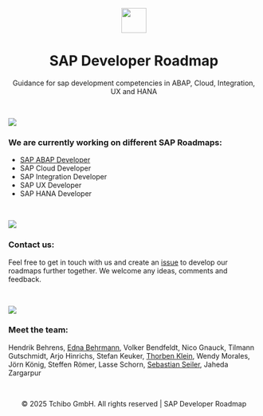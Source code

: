 <p align="center">
  <a href="https://tchibo.com/"><img src="https://www.tchibo.com/media/pages/de/de/9914b45c48-1713344208/tchibo_logo-hor_gold-light_srgb.svg" height="50"></a>
  <h1 align="center">SAP Developer Roadmap</h1>
  <p align="center">Guidance for sap development competencies in ABAP, Cloud, Integration, UX and HANA</p>
</p>

<br>

![](https://i.imgur.com/waxVImv.png)

<p>
  <h3>We are currently working on different SAP Roadmaps:</h3>
  <ul>
    <li><a href="https://roadmap.sh/r/sap-abap-developer">SAP ABAP Developer</a></li>
    <li>SAP Cloud Developer</li>
    <li>SAP Integration Developer</li>
    <li>SAP UX Developer</li>
    <li>SAP HANA Developer</li>
  </ul>
</p>

<br>

![](https://i.imgur.com/waxVImv.png)

<p>
  <h3>Contact us:</h3>
  <p>Feel free to get in touch with us and create an <a href="">issue</a> to develop our roadmaps further together. We welcome any ideas, comments and feedback.</h4>
</p>

<br>

![](https://i.imgur.com/waxVImv.png)

<p>
  <h3>Meet the team:</h3>
  <p>Hendrik Behrens, <a href="https://github.com/EdnaBehrmann">Edna Behrmann</a>, Volker Bendfeldt, Nico Gnauck, Tilmann Gutschmidt, Arjo Hinrichs, Stefan Keuker, <a href="https://github.com/tklein1801">Thorben Klein</a>, Wendy Morales, Jörn König, Steffen Römer, Lasse Schorn, <a href="https://github.com/seilerse">Sebastian Seiler</a>, Jaheda Zargarpur</p>
</p>

<br>

<p align="center">
  &copy; 2025 Tchibo GmbH. All rights reserved | SAP Developer Roadmap
</p>

